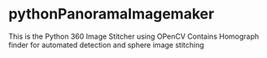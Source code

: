 # pythonPanoramaImagemaker
This is the Python 360 Image Stitcher using OPenCV
Contains Homograph finder for automated detection and sphere image stitching
